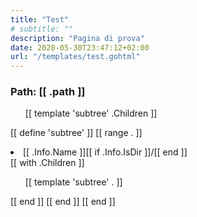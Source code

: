```yaml
---
title: "Test"
# subtitle: ""
description: "Pagina di prova"
date: 2020-05-30T23:47:12+02:00
url: "/templates/test.gohtml"
---
```


<div class="file-explorer">
<h3>Path: [[ .path ]]</h3>
<ul class="files">
[[ template 'subtree' .Children ]]
</ul>
<div>


[[ define 'subtree' ]]
[[ range . ]]
<li>[[ .Info.Name ]][[ if .Info.IsDir ]]/[[ end ]]</li>
[[ with .Children ]]
<ul>
[[ template 'subtree' . ]]
</ul>
[[ end ]]
[[ end ]]
[[ end ]]
